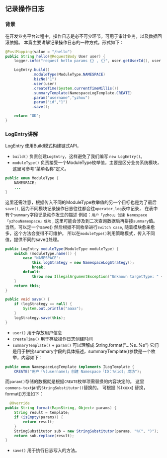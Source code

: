 ## 记录操作日志 

### 背景    
在开发业务平台过程中，操作日志是必不可少环节，可用于审计业务，以及数据回滚依据。 本篇主要讲解记录操作日志的一种方式。形式如下： 
```java
@PostMapping(value = "/hello")
public String hello(@RequestBody User user) {
    logger.info("request hello params {} , {}", user.getUserId(), user.getName());

    LogEntry.build()
            .moduleType(ModuleType.NAMESPACE)
            .bizNo("1")
            .user(user)
            .createTime(System.currentTimeMillis())
            .summaryTemplate(NamespaceLogTemplate.CREATE)
            .param("username","yzhou")
            .param("id","1")
            .save();

    return "OK";
}
``` 

### LogEntry讲解    
LogEntry 使用Build模式构建链式API，     
* `build()` 负责创建`LogEntry`，这样避免了我们编写 `new LogEntry()`。   
* `moduleType()` 负责接受一个ModuleType枚举值，主要是区分业务系统模块，这里可参考“菜单名称”定义。   
```java
public enum ModuleType {
    NAMESPACE;
    ...
}
```
这里还需注意，根据传入不同的ModuleType枚举值的另一个目标也是为了最后 `save()`, 因为不同模块记录操作日志往往都会往`operator_log`表中记录， 在表中有个`summary`字段记录动作发生的描述 例如：`用户「yzhou」创建 Namespace「yzhouNamespace」成功` , 这里可能会涉及到二次查询数据后再拼接`summary`值。 当然，可以定一个save() 然后根据不同枚举进行`switch case`, 随着模块愈来愈多，这个方法会变得不可维护。 所以在`moduleType()`利用策略模式，传入不同值，提供不同的save()处理。     
```java 
public LogEntry moduleType(ModuleType moduleType) {
    switch (moduleType.name()) {
        case "NAMESPACE":
            this.logStrategy = new NamespaceLogStrategy();
            break;
        default:
            throw new IllegalArgumentException("Unknown targetType: " + moduleType.name());
    }
    return this;
}

public void save() {
    if (logStrategy == null) {
        System.out.println("aaaa");
    }
    logStrategy.save(this);
}
```

* `user()` 用于存放用户信息  
* `createTime()` 用于存放操作日志创建时间   
* `summaryTemplate()` + `param()` 可以理解成 String.format("...%s..%s") 它们是用于拼接summary字段的具体描述，summaryTemplate()参数是一个枚举，内容如下：    
```java
public enum NamespaceLogTemplate implements ILogTemplate {
    CREATE("用户「%(username)」创建 Namespace「ID：%(id)」成功");
``` 

而`param()`存储的数据就是根据`CREATE`枚举项需替换的内容决定的。 这里`commons-text`jar的`StringSubstitutor()`替换的。 可根据 %(xxxx) 替换，format()方法如下：    
```java
  @Override
public String format(Map<String, Object> params) {
    String result = template;
    if (isEmpty(params)) {
        return result;
    }
    StringSubstitutor sub = new StringSubstitutor(params, "%(", ")");
    return sub.replace(result);
}
``` 

* `save()` 用于执行日志写入的方法。 